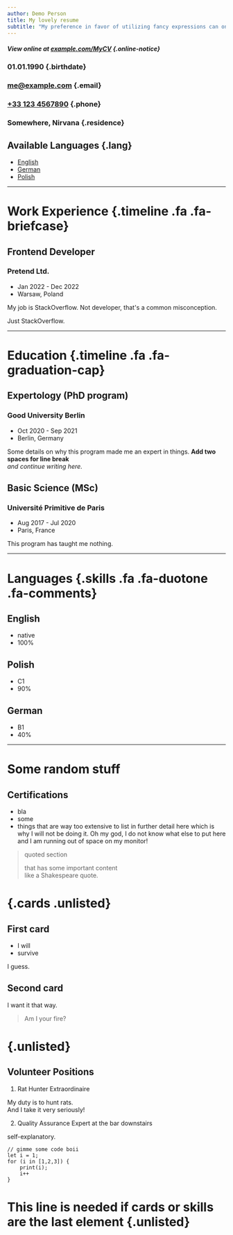 ```yaml
---
author: Demo Person
title: My lovely resume
subtitle: "My preference in favor of utilizing fancy expressions can only be described as uncanny."
---
```


##### <i class="fa fa-info-circle"></i> View online at [example.com/MyCV](https://example.com/MyCV) {.online-notice}

### 01.01.1990 {.birthdate}

### [me@example.com](mailto:me@example.com) {.email}

### [+33 123 4567890](tel:331234567890) {.phone}

### Somewhere, Nirvana {.residence}

## Available Languages {.lang}

- [English](demo.html)
- [German](https://hackertyper.net/)
- [Polish]()

---

# Work Experience {.timeline .fa .fa-briefcase}

## Frontend Developer

### Pretend Ltd.

- Jan 2022 - Dec 2022
- Warsaw, Poland

My job is StackOverflow. Not developer, that's a common misconception.

Just StackOverflow.

---

# Education {.timeline .fa .fa-graduation-cap}

## Expertology (PhD program)

### Good University Berlin

- Oct 2020 - Sep 2021
- Berlin, Germany

Some details on why this program made me an expert in things. **Add two spaces for line break**  
_and continue writing here._

## Basic Science (MSc)

### Université Primitive de Paris

- Aug 2017 - Jul 2020
- Paris, France

This program has taught me nothing.

---

# Languages {.skills .fa .fa-duotone .fa-comments}

## English

- native
- 100%

## Polish

- C1
- 90%

## German

- B1
- 40%

---

# Some random stuff

## Certifications

- bla
- some
- things that are way too extensive to list in further detail here which is why I will not be doing it. Oh my god, I do not know what else to put here and I am running out of space on my monitor!

> quoted section
>
> that has some important content  
> like a Shakespeare quote.

# {.cards .unlisted}

## First card

- I will
- survive

I guess.

## Second card

I want it that way.

> Am I your fire?

# {.unlisted}

## Volunteer Positions

1. Rat Hunter Extraordinaire

My duty is to hunt rats.  
And I take it very seriously!

2. Quality Assurance Expert at the bar downstairs

self-explanatory.

```
// gimme some code boii
let i = 1;
for (i in [1,2,3]) {
    print(i);
    i++
}
```

# This line is needed if cards or skills are the last element {.unlisted}
